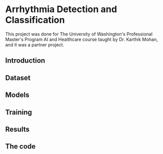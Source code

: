 # Arrhythmia Detection and Classification

This project was done for The University of Washington's Professional 
Master's Program AI and Healthcare course taught by Dr. Karthik Mohan, and 
it was a partner project.

## Introduction

## Dataset

## Models

## Training

## Results

## The code


